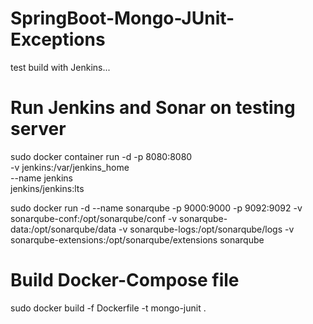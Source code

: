 # SpringBoot-Mongo-JUnit-Exceptions

test build with Jenkins...

# Run Jenkins and Sonar on testing server
sudo docker container run -d -p 8080:8080 \
    -v jenkins:/var/jenkins_home \
    --name jenkins \
    jenkins/jenkins:lts

sudo docker run -d --name sonarqube -p 9000:9000 -p 9092:9092 -v sonarqube-conf:/opt/sonarqube/conf -v sonarqube-data:/opt/sonarqube/data -v sonarqube-logs:/opt/sonarqube/logs -v sonarqube-extensions:/opt/sonarqube/extensions sonarqube

# Build Docker-Compose file
sudo docker build -f Dockerfile -t mongo-junit .